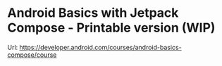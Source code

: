 # Android Basics with Jetpack Compose - Printable version (WIP) #

Url: https://developer.android.com/courses/android-basics-compose/course
